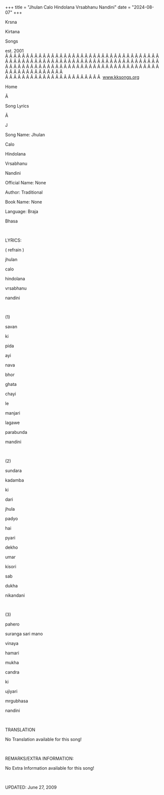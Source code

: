 +++ 
title = "Jhulan Calo Hindolana Vrsabhanu Nandini"
date = "2024-08-07"
+++

Krsna
 
Kirtana
 
Songs

est. 2001
Â Â Â Â Â Â Â Â Â Â Â Â Â Â Â Â Â Â Â Â Â Â Â Â Â Â Â Â Â Â Â Â Â Â Â Â Â Â Â Â Â Â Â Â Â Â Â Â Â Â Â Â Â Â Â Â Â Â Â Â Â Â Â Â Â Â Â Â Â Â Â Â Â Â Â Â Â Â Â Â Â Â Â Â Â Â Â Â Â Â Â Â Â Â Â Â Â Â Â Â Â Â Â Â Â Â Â Â Â Â Â Â Â Â Â Â Â Â Â Â Â Â Â Â Â  
Â Â Â Â Â Â Â Â Â Â Â Â Â Â Â Â Â Â Â Â Â Â Â  
www.kksongs.org








Home


Ã 
 
Song Lyrics
 
Ã 
 
J


Song Name: 
Jhulan
 
Calo
 
Hindolana
 
Vrsabhanu
 
Nandini


Official Name: None


Author: Traditional


Book Name: None


Language: 
Braja


Bhasa


 


LYRICS:


(
refrain
)


jhulan
 
calo
 
hindolana
 
vrsabhanu
 
nandini


 


(1)


savan
 
ki
 
pida
 
ayi


nava
 
bhor
 
ghata
 
chayi


le
 
manjari
 
lagawe
 
parabunda
 
mandini


 


(2)


sundara
 
kadamba
 
ki
 
dari


jhula
 
padyo
 
hai
 
pyari


dekho
 
umar
 
kisori
 
sab


dukha
 
nikandani


 


(3)


pahero
 
suranga
 sari 
mano
 
vinaya
 
hamari


mukha
 
candra
 
ki
 
ujiyari


mrgubhasa
 
nandini


 


TRANSLATION


No Translation available
for this song!


 


REMARKS/EXTRA INFORMATION:


No
Extra Information available for this song!


 


UPDATED:
 June 27, 2009